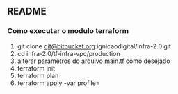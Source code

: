 
## README 

### Como executar o modulo terraform 

1. git clone git@bitbucket.org:ignicaodigital/infra-2.0.git 
2. cd infra-2.0/tf-infra-vpc/production
3. alterar parâmetros do arquivo main.tf como desejado
4. terraform init
5. terraform plan
6. terraform apply -var profile=<credencial painel aws>
